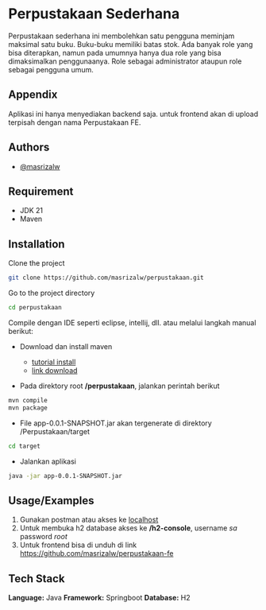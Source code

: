 # Perpustakaan Sederhana

Perpustakaan sederhana ini membolehkan satu pengguna meminjam maksimal satu buku. Buku-buku memiliki batas stok. Ada banyak role yang bisa diterapkan, namun pada umumnya hanya dua role yang bisa dimaksimalkan penggunaanya. Role sebagai administrator ataupun role sebagai pengguna umum.

## Appendix

Aplikasi ini hanya menyediakan backend saja. untuk frontend akan di upload terpisah dengan nama Perpustakaan FE.


## Authors

- [@masrizalw](https://www.github.com/masrizalw)

## Requirement

- JDK 21
- Maven

## Installation

Clone the project

```bash
git clone https://github.com/masrizalw/perpustakaan.git
```

Go to the project directory

```bash
cd perpustakaan
```

Compile dengan IDE seperti eclipse, intellij, dll. atau melalui langkah manual berikut:

- Download dan install maven
  - [tutorial install](https://www.baeldung.com/install-maven-on-windows-linux-mac)
  - [link download](https://maven.apache.org/download.cgi)
    
- Pada direktory root **/perpustakaan**, jalankan perintah berikut
```bash
mvn compile
mvn package
```

- File app-0.0.1-SNAPSHOT.jar akan tergenerate di direktory /Perpustakaan/target
```bash
cd target
```

- Jalankan aplikasi
```bash
java -jar app-0.0.1-SNAPSHOT.jar
```

## Usage/Examples

1. Gunakan postman atau akses ke [localhost](http://localhost:8080/swagger)
2. Untuk membuka h2 database akses ke **/h2-console**, username *sa* password *root*
3. Untuk frontend bisa di unduh di link https://github.com/masrizalw/perpustakaan-fe

## Tech Stack

**Language:** Java
**Framework:** Springboot
**Database:** H2

